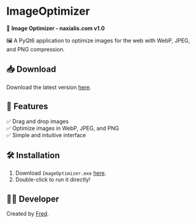 # ImageOptimizer

🔹 **Image Optimizer - naxialis.com v1.0**

🖼️ A PyQt6 application to optimize images for the web with WebP, JPEG, and PNG compression.

## 📥 Download
Download the latest version [here](https://github.com/fred-nax/ImageOptimizer/releases/latest).

## 🚀 Features
✅ Drag and drop images  
✅ Optimize images in WebP, JPEG, and PNG  
✅ Simple and intuitive interface  

## 🛠️ Installation
1. Download `ImageOptimizer.exe` [here](https://github.com/fred-nax/ImageOptimizer/releases/latest).
2. Double-click to run it directly!

## 🧑‍💻 Developer
Created by [Fred](https://github.com/fred-nax/ImageOptimizer).
